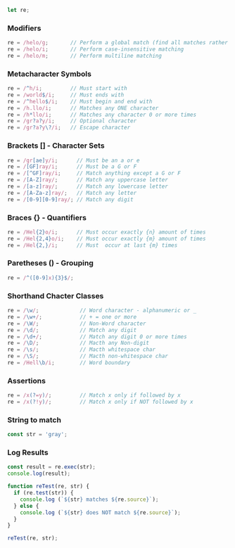 ```javascript
let re;
```

### Modifiers
```javascript
re = /helo/g;       // Perform a global match (find all matches rather than stopping after the first match)
re = /helo/i;       // Perform case-insensitive matching
re = /helo/m;       // Perform multiline matching
```

### Metacharacter Symbols

```javascript
re = /^h/i;         // Must start with
re = /world$/i;     // Must ends with
re = /^hello$/i;    // Must begin and end with
re = /h.llo/i;      // Matches any ONE character
re = /h*llo/i;      // Matches any character 0 or more times
re = /gr?a?y/i;     // Optional character
re = /gr?a?y\?/i;   // Escape character
```

### Brackets [] - Character Sets
```javascript
re = /gr[ae]y/i;      // Must be an a or e
re = /[GF]ray/i;      // Must be a G or F
re = /[^GF]ray/i;     // Match anything except a G or F
re = /[A-Z]ray/;      // Match any uppercase letter
re = /[a-z]ray/;      // Match any lowercase letter
re = /[A-Za-z]ray/;   // Match any letter
re = /[0-9][0-9]ray/; // Match any digit
```

### Braces {} - Quantifiers
```javascript
re = /Hel{2}o/i;      // Must occur exactly {n} amount of times
re = /Hel{2,4}o/i;    // Must occur exactly {m} amount of times
re = /Hel{2,}/i;      // Must  occur at last {m} times
```

### Paretheses () - Grouping
```javascript
re = /^([0-9]x){3}$/;
```

### Shorthand Chacter Classes
```javascript
re = /\w/;             // Word character - alphanumeric or _
re = /\w+/;            // + = one or more
re = /\W/;             // Non-Word character
re = /\d/;             // Match any digit
re = /\d+/;            // Match any digit 0 or more times
re = /\D/;             // Macth any Non-digit
re = /\s/;             // Macth whitespace char
re = /\S/;             // Macth non-whitespace char
re = /Hell\b/i;        // Word boundary
```

### Assertions
```javascript
re = /x(?=y)/;         // Match x only if followed by x
re = /x(?!y)/;         // Match x only if NOT followed by x
```

### String to match
```javascript
const str = 'gray';
```

### Log Results
```javascript
const result = re.exec(str);
console.log(result);

function reTest(re, str) {
  if (re.test(str)) {
    console.log (`${str} matches ${re.source}`);
  } else {
    console.log (`${str} does NOT match ${re.source}`);
  }
}

reTest(re, str);
```
